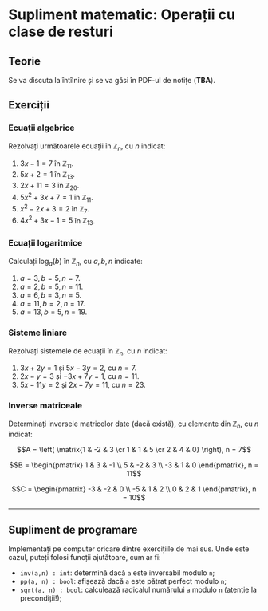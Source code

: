# Supliment matematic: Operații cu clase de resturi

## Teorie
Se va discuta la întîlnire și se va găsi în PDF-ul de notițe (**TBA**).

## Exerciții
### Ecuații algebrice
Rezolvați următoarele ecuații în $\mathbb{Z}_n$, cu $n$ indicat:

1. $3x - 1 = 7$ în $\mathbb{Z}_{11}$.
2. $5x + 2 = 1$ în $\mathbb{Z}_{13}$.
3. $2x + 11 = 3$ în $\mathbb{Z}_{20}$.
4. $5x^2 + 3x + 7 = 1$ în $\mathbb{Z}_{11}$.
5. $x^2 - 2x + 3 = 2$ în $\mathbb{Z}_7$.
6. $4x^2 + 3x - 1 = 5$ în $\mathbb{Z}_{13}$.

### Ecuații logaritmice
Calculați $\log_a(b)$ în $\mathbb{Z}_n$, cu $a, b, n$ indicate:

1. $a = 3, b = 5, n = 7$.
2. $a = 2, b = 5, n = 11$.
3. $a = 6, b = 3, n = 5$.
4. $a = 11, b = 2, n = 17$.
5. $a = 13, b = 5, n = 19$.

### Sisteme liniare
Rezolvați sistemele de ecuații în $\mathbb{Z}_n$, cu $n$ indicat:

1. $3x + 2y = 1$ și $5x - 3y = 2$, cu $n = 7$.
2. $2x - y = 3$ și $-3x + 7y = 1$, cu $n = 11$.
3. $5x - 11y = 2$ și $2x - 7y = 11$, cu $n = 23$.

### Inverse matriceale
Determinați inversele matricelor date (dacă există), cu elemente din $\mathbb{Z}_n$, 
cu $n$ indicat:

$$A = \left( \matrix{1 & -2 & 3 \cr 1 & 1 & 5 \cr 2 & 4 & 0} \right), n = 7$$

$$B = \begin{pmatrix} 1 & 3 & -1 \\ 5 & -2 & 3 \\ -3 & 1 & 0 \end{pmatrix}, n = 11$$

$$C = \begin{pmatrix} -3 & -2 & 0 \\ -5 & 1 & 2 \\ 0 & 2 & 1 \end{pmatrix}, n = 10$$

---

## Supliment de programare
Implementați pe computer oricare dintre exercițiile de mai sus.
Unde este cazul, puteți folosi funcții ajutătoare, cum ar fi:
- `inv(a,n) : int`: determină dacă `a` este inversabil modulo `n`;
- `pp(a, n) : bool`: afișează dacă `a` este pătrat perfect modulo `n`;
- `sqrt(a, n) : bool`: calculează radicalul numărului `a` modulo `n` (atenție la precondiții!);
